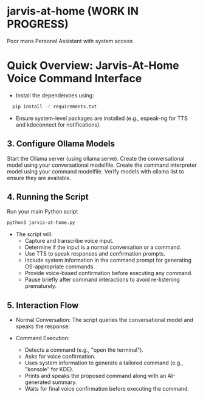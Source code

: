 # jarvis-at-home (WORK IN PROGRESS)
Poor mans Personal Assistant with system access

# Quick Overview: Jarvis-At-Home Voice Command Interface
    
- Install the dependencies using:

```bash
  pip install -r requirements.txt
```

- Ensure system-level packages are installed (e.g., espeak-ng for TTS and kdeconnect for notifications).

## 3. Configure Ollama Models
Start the Ollama server (using ollama serve).
Create the conversational model using your conversational modelfile.
Create the command interpreter model using your command modelfile.
Verify models with ollama list to ensure they are available.
## 4. Running the Script
Run your main Python script
```bash
python3 jarvis-at-home.py
```
- The script will:
  - Capture and transcribe voice input.
  - Determine if the input is a normal conversation or a command.
  - Use TTS to speak responses and confirmation prompts.
  - Include system information in the command prompt for generating OS-appropriate commands.
  - Provide voice-based confirmation before executing any command.
  - Pause briefly after command interactions to avoid re-listening prematurely.
## 5. Interaction Flow
- Normal Conversation:
The script queries the conversational model and speaks the response.

- Command Execution:
  - Detects a command (e.g., "open the terminal").
  - Asks for voice confirmation.
  - Uses system information to generate a tailored command (e.g., "konsole" for KDE).
  - Prints and speaks the proposed command along with an AI-generated summary.
  - Waits for final voice confirmation before executing the command.
